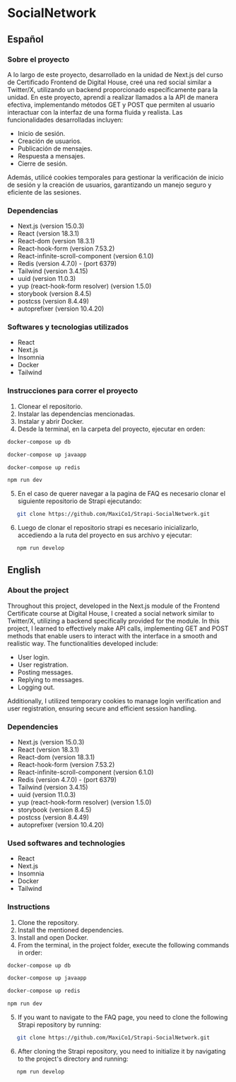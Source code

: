 # SocialNetwork

## Español

### Sobre el proyecto

A lo largo de este proyecto, desarrollado en la unidad de Next.js del curso de Certificado Frontend de Digital House, creé una red social similar a Twitter/X, utilizando un backend proporcionado específicamente para la unidad.
En este proyecto, aprendí a realizar llamados a la API de manera efectiva, implementando métodos GET y POST que permiten al usuario interactuar con la interfaz de una forma fluida y realista. Las funcionalidades desarrolladas incluyen:

- Inicio de sesión.
- Creación de usuarios.
- Publicación de mensajes.
- Respuesta a mensajes.
- Cierre de sesión.

Además, utilicé cookies temporales para gestionar la verificación de inicio de sesión y la creación de usuarios, garantizando un manejo seguro y eficiente de las sesiones.

### Dependencias

- Next.js (version 15.0.3)
- React (version 18.3.1)
- React-dom (version 18.3.1)
- React-hook-form (version 7.53.2)
- React-infinite-scroll-component (version 6.1.0)
- Redis (version 4.7.0) - (port 6379)
- Tailwind (version 3.4.15)
- uuid (version 11.0.3)
- yup (react-hook-form resolver) (version 1.5.0)
- storybook (version 8.4.5)
- postcss (version 8.4.49)
- autoprefixer (version 10.4.20)

### Softwares y tecnologias utilizados

- React
- Next.js
- Insomnia
- Docker
- Tailwind

### Instrucciones para correr el proyecto

1. Clonear el repositorio.
2. Instalar las dependencias mencionadas.
3. Instalar y abrir Docker.
4. Desde la terminal, en la carpeta del proyecto, ejecutar en orden:

 ```bash
 docker-compose up db
 ```

 ```bash
 docker-compose up javaapp
 ```

 ```bash
 docker-compose up redis
 ```

 ```bash
 npm run dev
 ```

5. En el caso de querer navegar a la pagina de FAQ es necesario clonar el siguiente repositorio de Strapi ejecutando:

```bash
   git clone https://github.com/MaxiCo1/Strapi-SocialNetwork.git
```

6. Luego de clonar el repositorio strapi es necesario inicializarlo, accediendo a la ruta del proyecto en sus archivo y ejecutar:

```bash
   npm run develop
```

## English

### About the project

Throughout this project, developed in the Next.js module of the Frontend Certificate course at Digital House, I created a social network similar to Twitter/X, utilizing a backend specifically provided for the module.
In this project, I learned to effectively make API calls, implementing GET and POST methods that enable users to interact with the interface in a smooth and realistic way. The functionalities developed include:

- User login.
- User registration.
- Posting messages.
- Replying to messages.
- Logging out.

Additionally, I utilized temporary cookies to manage login verification and user registration, ensuring secure and efficient session handling.

### Dependencies

- Next.js (version 15.0.3)
- React (version 18.3.1)
- React-dom (version 18.3.1)
- React-hook-form (version 7.53.2)
- React-infinite-scroll-component (version 6.1.0)
- Redis (version 4.7.0) - (port 6379)
- Tailwind (version 3.4.15)
- uuid (version 11.0.3)
- yup (react-hook-form resolver) (version 1.5.0)
- storybook (version 8.4.5)
- postcss (version 8.4.49)
- autoprefixer (version 10.4.20)

### Used softwares and technologies

- React
- Next.js
- Insomnia
- Docker
- Tailwind

### Instructions

1. Clone the repository.
2. Install the mentioned dependencies.
3. Install and open Docker.
4. From the terminal, in the project folder, execute the following commands in order:

```bash
docker-compose up db
```

```bash
docker-compose up javaapp
```

```bash
docker-compose up redis
```

```bash
npm run dev
```

5. If you want to navigate to the FAQ page, you need to clone the following Strapi repository by running:

```bash
   git clone https://github.com/MaxiCo1/Strapi-SocialNetwork.git
```

6. After cloning the Strapi repository, you need to initialize it by navigating to the project's directory and running:

```bash
   npm run develop
```

